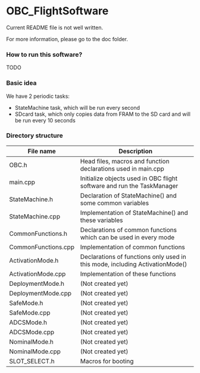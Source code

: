 # OBC_FlightSoftware

Current README file is not well written. 

For more information, please go to the doc folder.

### How to run this software? 

TODO



### Basic idea

We have 2 periodic tasks:

- StateMachine task, which will be run every second
- SDcard task, which only copies data from FRAM to the SD card and will be run every 10 seconds



### Directory structure

| File name           | Description                                                  |
| ------------------- | ------------------------------------------------------------ |
| OBC.h               | Head files, macros and function declarations used in main.cpp |
| main.cpp            | Initialize objects used in OBC flight software and run the TaskManager |
| StateMachine.h      | Declaration of StateMachine() and some common variables      |
| StateMachine.cpp    | Implementation of StateMachine() and these variables         |
| CommonFunctions.h   | Declarations of common functions which can be used in every mode |
| CommonFunctions.cpp | Implementation of common functions                           |
| ActivationMode.h    | Declarations of functions only used in this mode, including ActivationMode() |
| ActivationMode.cpp  | Implementation of these functions                            |
| DeploymentMode.h    | (Not created yet)                                            |
| DeploymentMode.cpp  | (Not created yet)                                            |
| SafeMode.h          | (Not created yet)                                            |
| SafeMode.cpp        | (Not created yet)                                            |
| ADCSMode.h          | (Not created yet)                                            |
| ADCSMode.cpp        | (Not created yet)                                            |
| NominalMode.h       | (Not created yet)                                            |
| NominalMode.cpp     | (Not created yet)                                            |
| SLOT_SELECT.h       | Macros for booting                                           |

